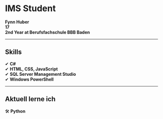 # IMS Student  
**Fynn Huber**               
**17**                
**2nd Year at Berufsfachschule BBB Baden**  

---  

## Skills  
✔ **C#**  
✔ **HTML, CSS, JavaScript**  
✔ **SQL Server Management Studio**  
✔ **Windows PowerShell**  

---  

## Aktuell lerne ich  
🛠 **Python**  
